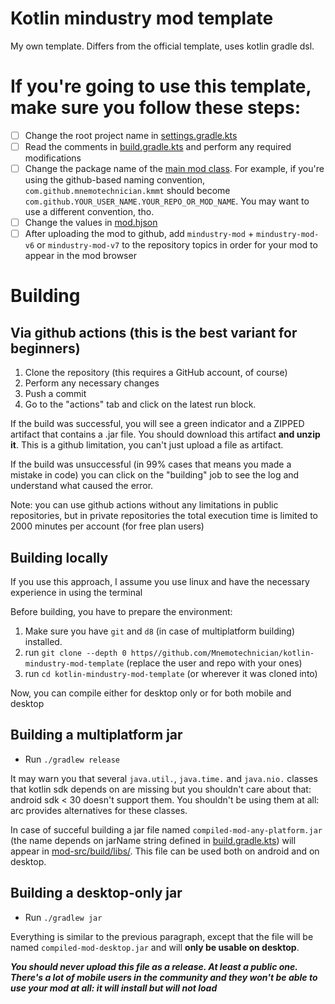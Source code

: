# Kotlin mindustry mod template
My own template. Differs from the official template, uses kotlin gradle dsl.

# If you're going to use this template, make sure you follow these steps:
- [ ] Change the root project name in [settings.gradle.kts](settings.gradle.kts)
- [ ] Read the comments in [build.gradle.kts](mod-src/build.gradle.kts) and perform any required modifications
- [ ] Change the package name of the [main mod class](mod-src/src/main/kotlin/ExampleMod.kt). For example, if you're using the github-based naming convention, `com.github.mnemotechnician.kmmt` should become `com.github.YOUR_USER_NAME.YOUR_REPO_OR_MOD_NAME`. You may want to use a different convention, tho.
- [ ] Change the values in [mod.hjson](mod.hjson)
- [ ] After uploading the mod to github, add `mindustry-mod` + `mindustry-mod-v6` or `mindustry-mod-v7` to the repository topics in order for your mod to appear in the mod browser

# Building
## Via github actions (this is the best variant for beginners)
1. Clone the repository (this requires a GitHub account, of course)
2. Perform any necessary changes
3. Push a commit
4. Go to the "actions" tab and click on the latest run block.

If the build was successful, you will see a green indicator and a ZIPPED artifact that contains a .jar file. You should download this artifact __and unzip it__. This is a github limitation, you can't just upload a file as artifact.

If the build was unsuccessful (in 99% cases that means you made a mistake in code) you can click on the "building" job to see the log and understand what caused the error.

Note: you can use github actions without any limitations in public repositories, but in private repositories the total execution time is limited to 2000 minutes per account (for free plan users)

## Building locally
If you use this approach, I assume you use linux and have the necessary experience in using the terminal

Before building, you have to prepare the environment:
1. Make sure you have `git` and `d8` (in case of multiplatform building) installed.
2. run `git clone --depth 0 https//github.com/Mnemotechnician/kotlin-mindustry-mod-template` (replace the user and repo with your ones)
3. run `cd kotlin-mindustry-mod-template` (or wherever it was cloned into)

Now, you can compile either for desktop only or for both mobile and desktop

## Building a multiplatform jar
* Run `./gradlew release`

It may warn you that several `java.util.`, `java.time.` and `java.nio.` classes that kotlin sdk depends on are missing but you shouldn't care about that: android sdk < 30 doesn't support them. You shouldn't be using them at all: arc provides alternatives for these classes.

In case of succeful building a jar file named `compiled-mod-any-platform.jar` (the name depends on jarName string defined in [build.gradle.kts](mod-src/build.gradle.kts)) will appear in [mod-src/build/libs/](mod-src/build/libs/).
This file can be used both on android and on desktop.

## Building a desktop-only jar
* Run `./gradlew jar`

Everything is similar to the previous paragraph, except that the file will be named `compiled-mod-desktop.jar` and will __only be usable on desktop__.

***__You should never upload this file as a release. At least a public one. There's a lot of mobile users in the community and they won't be able to use your mod at all: it will install but will not load__***
